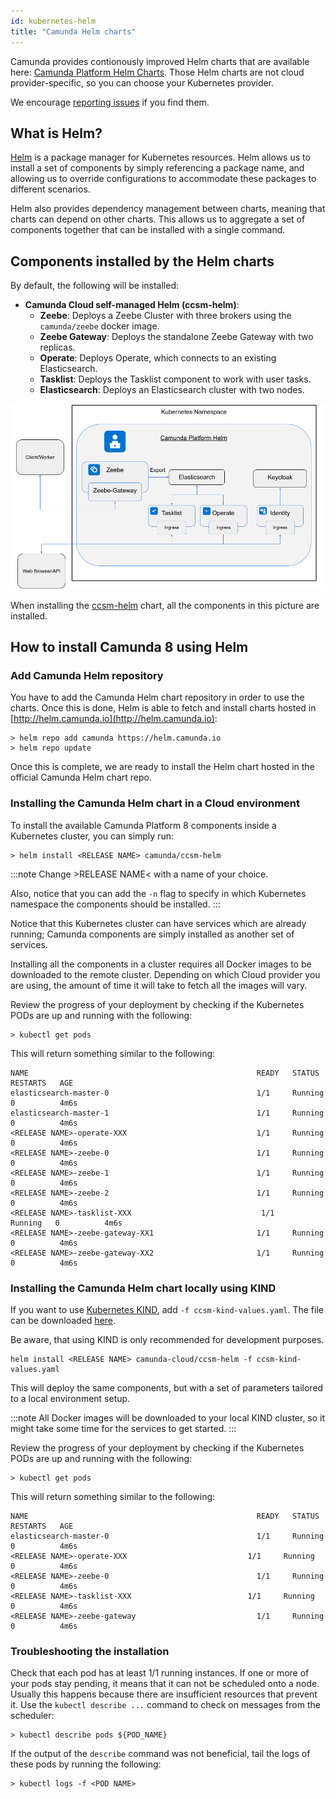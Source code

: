 ```yaml
---
id: kubernetes-helm
title: "Camunda Helm charts"
---
```


Camunda provides contionously improved Helm charts that are available here: [Camunda Platform Helm Charts](https://github.com/camunda/camunda-platform-helm). Those Helm charts are not cloud provider-specific, so you can choose your Kubernetes provider.

We encourage [reporting issues](https://github.com/camunda/camunda-platform-helm/issues) if you find them.


## What is Helm?

[Helm](https://github.com/helm/helm) is a package manager for Kubernetes resources. Helm allows us to install a set of components by simply referencing a package name, and allowing us to override configurations to accommodate these packages to different scenarios.

Helm also provides dependency management between charts, meaning that charts can depend on other charts. This allows us to aggregate a set of components together that can be installed with a single command. 

## Components installed by the Helm charts

By default, the following will be installed:

- **Camunda Cloud self-managed Helm (ccsm-helm)**:  
  - **Zeebe**: Deploys a Zeebe Cluster with three brokers using the `camunda/zeebe` docker image.
  - **Zeebe Gateway**: Deploys the standalone Zeebe Gateway with two replicas.
  - **Operate**: Deploys Operate, which connects to an existing Elasticsearch.
  - **Tasklist**: Deploys the Tasklist component to work with user tasks.
  - **Elasticsearch**: Deploys an Elasticsearch cluster with two nodes.
  
![Charts](assets/ccsm-helm-charts.png)

When installing the [ccsm-helm](https://github.com/camunda/camunda-platform-helm/tree/main/charts/ccsm-helm) chart, all the components in this picture are installed. 

## How to install Camunda 8 using Helm

### Add Camunda Helm repository

You have to add the Camunda Helm chart repository in order to use the charts. Once this is done, Helm is able to fetch and install charts hosted in [http://helm.camunda.io](http://helm.camunda.io):

```
> helm repo add camunda https://helm.camunda.io
> helm repo update
```

Once this is complete, we are ready to install the Helm chart hosted in the official Camunda Helm chart repo. 


### Installing the Camunda Helm chart in a Cloud environment

To install the available Camunda Platform 8 components inside a Kubernetes cluster, you can simply run: 

```
> helm install <RELEASE NAME> camunda/ccsm-helm
```

:::note
Change &gt;RELEASE NAME&lt; with a name of your choice.

Also, notice that you can add the `-n` flag to specify in which Kubernetes namespace the components should be installed.
:::

Notice that this Kubernetes cluster can have services which are already running; Camunda components are simply installed as another set of services. 

Installing all the components in a cluster requires all Docker images to be downloaded to the remote cluster. Depending on which Cloud provider you are using, the amount of time it will take to fetch all the images will vary.

Review the progress of your deployment by checking if the Kubernetes PODs are up and running with the following:

```
> kubectl get pods
```

This will return something similar to the following:

```
NAME                                                   READY   STATUS    RESTARTS   AGE
elasticsearch-master-0                                 1/1     Running   0          4m6s
elasticsearch-master-1                                 1/1     Running   0          4m6s
<RELEASE NAME>-operate-XXX                             1/1     Running   0          4m6s
<RELEASE NAME>-zeebe-0                                 1/1     Running   0          4m6s
<RELEASE NAME>-zeebe-1                                 1/1     Running   0          4m6s
<RELEASE NAME>-zeebe-2                                 1/1     Running   0          4m6s
<RELEASE NAME>-tasklist-XXX                             1/1     Running   0          4m6s
<RELEASE NAME>-zeebe-gateway-XX1                       1/1     Running   0          4m6s
<RELEASE NAME>-zeebe-gateway-XX2                       1/1     Running   0          4m6s
```

### Installing the Camunda Helm chart locally using KIND

If you want to use [Kubernetes KIND](https://github.com/kubernetes-sigs/kind), add `-f ccsm-kind-values.yaml`. The file can be downloaded [here](https://github.com/camunda/camunda-platform-helm/blob/main/kind/ccsm-kind-values.yaml).



Be aware, that using KIND is only recommended for development purposes.

```
helm install <RELEASE NAME> camunda-cloud/ccsm-helm -f ccsm-kind-values.yaml
```

This will deploy the same components, but with a set of parameters tailored to a local environment setup.

:::note
All Docker images will be downloaded to your local KIND cluster, so it might take some time for the services to get started.
:::

Review the progress of your deployment by checking if the Kubernetes PODs are up and running with the following:

```
> kubectl get pods
```


This will return something similar to the following:

```
NAME                                                   READY   STATUS    RESTARTS   AGE
elasticsearch-master-0                                 1/1     Running   0          4m6s
<RELEASE NAME>-operate-XXX                           1/1     Running   0          4m6s
<RELEASE NAME>-zeebe-0                                 1/1     Running   0          4m6s
<RELEASE NAME>-tasklist-XXX                          1/1     Running   0          4m6s
<RELEASE NAME>-zeebe-gateway                           1/1     Running   0          4m6s
```

### Troubleshooting the installation

Check that each pod has at least 1/1 running instances. If one or more of your pods stay pending, it means that it can not be scheduled onto a node. Usually this happens because there are insufficient resources that prevent it. Use the `kubectl describe ...` command to check on messages from the scheduler:

```
> kubectl describe pods ${POD_NAME}
```

If the output of the `describe` command was not beneficial, tail the logs of these pods by running the following:

```
> kubectl logs -f <POD NAME> 
```
